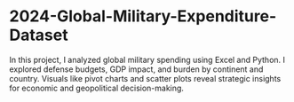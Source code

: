 # 2024-Global-Military-Expenditure-Dataset
In this project, I analyzed global military spending using Excel and Python. I explored defense budgets, GDP impact, and burden by continent and country. Visuals like pivot charts and scatter plots reveal strategic insights for economic and geopolitical decision-making.

